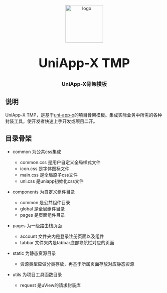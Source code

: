 <p align="center">
    <img alt="logo" src="https://gongyue-shop.oss-cn-hangzhou.aliyuncs.com/GongYueLogo.png" width="120" height="120" style="margin-bottom: 10px;">
</p>
<h3 align="center" style="margin: 30px 0 30px;font-weight: bold;font-size:40px;">UniApp-X TMP</h3>
<h3 align="center">UniApp-X骨架模板</h3>

## 说明

UniApp-X TMP，是基于[uni-app-x](https://uniapp.dcloud.net.cn/uni-app-x/)的项目骨架模板。集成实际业务中所需的各种封装工具，使开发者快速上手开发或项目二开。

## 目录骨架
- common 			为公共css集成
  * common.css		是用户自定义全局样式文件
  * icon.css		是字体图标文件
  * main.css		是全局原子css文件
  * uni.css			是uniapp初始化css文件

- components		为自定义组件目录
  * common			是公共组件目录
  * global			是全局组件目录
  * pages			是页面组件目录

- pages 			为一级路由栈页面
  * account			文件夹内是登录注册页面以及组件
  * tabbar			文件夹内是tabbar底部导航栏对应的页面

- static 			为静态资源目录
  * 资源类型应做分类存放，再基于所属页面存放对应静态资源

- utils				为项目工具函数目录
  * request			是uView的请求封装库
